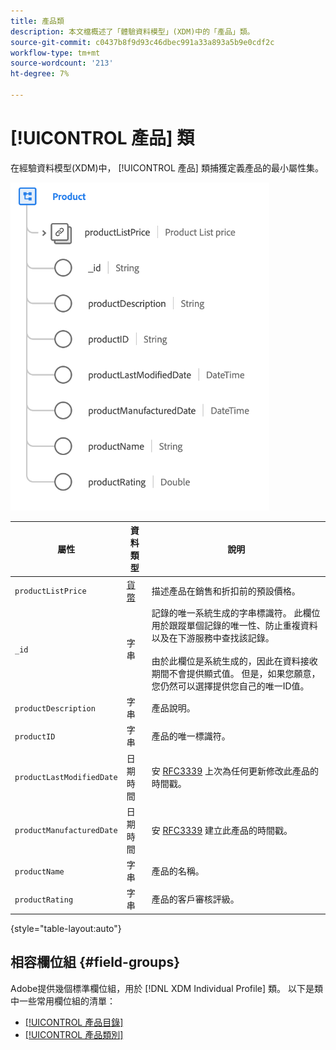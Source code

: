 ```yaml
---
title: 產品類
description: 本文檔概述了「體驗資料模型」(XDM)中的「產品」類。
source-git-commit: c0437b8f9d93c46dbec991a33a893a5b9e0cdf2c
workflow-type: tm+mt
source-wordcount: '213'
ht-degree: 7%

---
```


# [!UICONTROL 產品] 類

在經驗資料模型(XDM)中， [!UICONTROL 產品] 類捕獲定義產品的最小屬性集。

![](../images/classes/product.png)

| 屬性 | 資料類型 | 說明 |
| --- | --- | --- |
| `productListPrice` | [貨幣](../data-types/currency.md) | 描述產品在銷售和折扣前的預設價格。 |
| `_id` | 字串 | 記錄的唯一系統生成的字串標識符。 此欄位用於跟蹤單個記錄的唯一性、防止重複資料以及在下游服務中查找該記錄。<br><br>由於此欄位是系統生成的，因此在資料接收期間不會提供顯式值。 但是，如果您願意，您仍然可以選擇提供您自己的唯一ID值。 |
| `productDescription` | 字串 | 產品說明。 |
| `productID` | 字串 | 產品的唯一標識符。 |
| `productLastModifiedDate` | 日期時間 | 安 [RFC3339](https://datatracker.ietf.org/doc/html/rfc3339) 上次為任何更新修改此產品的時間戳。 |
| `productManufacturedDate` | 日期時間 | 安 [RFC3339](https://datatracker.ietf.org/doc/html/rfc3339) 建立此產品的時間戳。 |
| `productName` | 字串 | 產品的名稱。 |
| `productRating` | 字串 | 產品的客戶審核評級。 |

{style=&quot;table-layout:auto&quot;}

## 相容欄位組 {#field-groups}

Adobe提供幾個標準欄位組，用於 [!DNL XDM Individual Profile] 類。 以下是類中一些常用欄位組的清單：

* [[!UICONTROL 產品目錄]](../field-groups/product/product-catalog.md)
* [[!UICONTROL 產品類別]](../field-groups/product/product-category.md)
